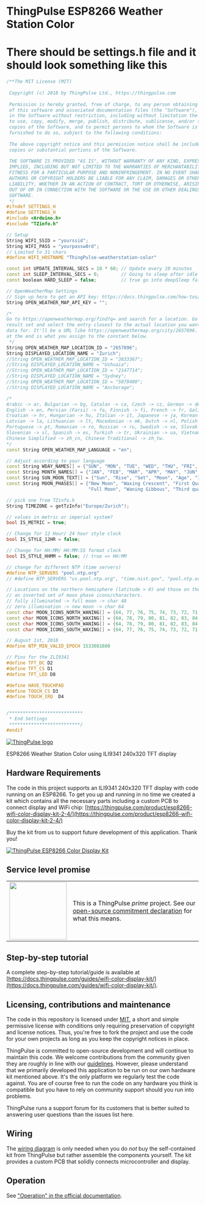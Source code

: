 # ThingPulse ESP8266 Weather Station Color

# There should be settings.h file and it should look something like this

```c++
/**The MIT License (MIT)
 
 Copyright (c) 2018 by ThingPulse Ltd., https://thingpulse.com
 
 Permission is hereby granted, free of charge, to any person obtaining a copy
 of this software and associated documentation files (the "Software"), to deal
 in the Software without restriction, including without limitation the rights
 to use, copy, modify, merge, publish, distribute, sublicense, and/or sell
 copies of the Software, and to permit persons to whom the Software is
 furnished to do so, subject to the following conditions:
 
 The above copyright notice and this permission notice shall be included in all
 copies or substantial portions of the Software.
 
 THE SOFTWARE IS PROVIDED "AS IS", WITHOUT WARRANTY OF ANY KIND, EXPRESS OR
 IMPLIED, INCLUDING BUT NOT LIMITED TO THE WARRANTIES OF MERCHANTABILITY,
 FITNESS FOR A PARTICULAR PURPOSE AND NONINFRINGEMENT. IN NO EVENT SHALL THE
 AUTHORS OR COPYRIGHT HOLDERS BE LIABLE FOR ANY CLAIM, DAMAGES OR OTHER
 LIABILITY, WHETHER IN AN ACTION OF CONTRACT, TORT OR OTHERWISE, ARISING FROM,
 OUT OF OR IN CONNECTION WITH THE SOFTWARE OR THE USE OR OTHER DEALINGS IN THE
 SOFTWARE.
 */
#ifndef SETTINGS_H
#define SETTINGS_H
#include <Arduino.h>
#include "TZinfo.h"

// Setup
String WIFI_SSID = "yourssid";
String WIFI_PASS = "yourpassw0rd";
// Limited to 31 chars
#define WIFI_HOSTNAME "ThingPulse-weatherstation-color"

const int UPDATE_INTERVAL_SECS = 10 * 60; // Update every 10 minutes
const int SLEEP_INTERVAL_SECS = 0;        // Going to sleep after idle times, set 0 for insomnia
const boolean HARD_SLEEP = false;         // true go into deepSleep false = turn Back light off

// OpenWeatherMap Settings
// Sign up here to get an API key: https://docs.thingpulse.com/how-tos/openweathermap-key/
String OPEN_WEATHER_MAP_API_KEY = "";

/*
Go to https://openweathermap.org/find?q= and search for a location. Go through the
result set and select the entry closest to the actual location you want to display 
data for. It'll be a URL like https://openweathermap.org/city/2657896. The number
at the end is what you assign to the constant below.
 */
String OPEN_WEATHER_MAP_LOCATION_ID = "2657896";
String DISPLAYED_LOCATION_NAME = "Zurich";
//String OPEN_WEATHER_MAP_LOCATION_ID = "3833367";
//String DISPLAYED_LOCATION_NAME = "Ushuaia";
//String OPEN_WEATHER_MAP_LOCATION_ID = "2147714";
//String DISPLAYED_LOCATION_NAME = "Sydney";
//String OPEN_WEATHER_MAP_LOCATION_ID = "5879400";
//String DISPLAYED_LOCATION_NAME = "Anchorage";

/*
Arabic -> ar, Bulgarian -> bg, Catalan -> ca, Czech -> cz, German -> de, Greek -> el,
English -> en, Persian (Farsi) -> fa, Finnish -> fi, French -> fr, Galician -> gl,
Croatian -> hr, Hungarian -> hu, Italian -> it, Japanese -> ja, Korean -> kr,
Latvian -> la, Lithuanian -> lt, Macedonian -> mk, Dutch -> nl, Polish -> pl,
Portuguese -> pt, Romanian -> ro, Russian -> ru, Swedish -> se, Slovak -> sk,
Slovenian -> sl, Spanish -> es, Turkish -> tr, Ukrainian -> ua, Vietnamese -> vi,
Chinese Simplified -> zh_cn, Chinese Traditional -> zh_tw.
*/
const String OPEN_WEATHER_MAP_LANGUAGE = "en";

// Adjust according to your language
const String WDAY_NAMES[] = {"SUN", "MON", "TUE", "WED", "THU", "FRI", "SAT"};
const String MONTH_NAMES[] = {"JAN", "FEB", "MAR", "APR", "MAY", "JUN", "JUL", "AUG", "SEP", "OCT", "NOV", "DEC"};
const String SUN_MOON_TEXT[] = {"Sun", "Rise", "Set", "Moon", "Age", "Illum"};
const String MOON_PHASES[] = {"New Moon", "Waxing Crescent", "First Quarter", "Waxing Gibbous",
                              "Full Moon", "Waning Gibbous", "Third quarter", "Waning Crescent"};

// pick one from TZinfo.h
String TIMEZONE = getTzInfo("Europe/Zurich");

// values in metric or imperial system?
bool IS_METRIC = true;

// Change for 12 Hour/ 24 hour style clock
bool IS_STYLE_12HR = false;

// Change for HH:MM/ HH:MM:SS format clock
bool IS_STYLE_HHMM = false; // true => HH:MM

// change for different NTP (time servers)
#define NTP_SERVERS "pool.ntp.org"
// #define NTP_SERVERS "us.pool.ntp.org", "time.nist.gov", "pool.ntp.org"

// Locations on the northern hemisphere (latitude > 0) and those on the southern hemisphere need 
// an inverted set of moon phase icons/characters.
// fully illuminated -> full moon -> char 48
// zero illumination -> new moon -> char 64
const char MOON_ICONS_NORTH_WANING[] = {64, 77, 76, 75, 74, 73, 72, 71, 70, 69, 68, 67, 66, 65, 48};
const char MOON_ICONS_NORTH_WAXING[] = {64, 78, 79, 80, 81, 82, 83, 84, 85, 86, 87, 88, 89, 90, 48};
const char MOON_ICONS_SOUTH_WANING[] = {64, 78, 79, 80, 81, 82, 83, 84, 85, 86, 87, 88, 89, 90, 48};
const char MOON_ICONS_SOUTH_WAXING[] = {64, 77, 76, 75, 74, 73, 72, 71, 70, 69, 68, 67, 66, 65, 48};

// August 1st, 2018
#define NTP_MIN_VALID_EPOCH 1533081600

// Pins for the ILI9341
#define TFT_DC D2
#define TFT_CS D1
#define TFT_LED D8

#define HAVE_TOUCHPAD
#define TOUCH_CS D3
#define TOUCH_IRQ  D4


/***************************
 * End Settings
 **************************/
#endif
```

[![ThingPulse logo](https://thingpulse.com/assets/ThingPulse-w300.svg)](https://thingpulse.com)

ESP8266 Weather Station Color using ILI9341 240x320 TFT display

## Hardware Requirements

The code in this project supports an ILI9341 240x320 TFT display with code running on an ESP8266. To get you up and running in no time we created a kit which contains all the necessary parts including a custom PCB to connect display and WiFi chip:
[https://thingpulse.com/product/esp8266-wifi-color-display-kit-2-4/](https://thingpulse.com/product/esp8266-wifi-color-display-kit-2-4/)

Buy the kit from us to support future development of this application. Thank you!

[![ThingPulse ESP8266 Color Display Kit](resources/ESP8266ColorDisplayKit.jpg)](https://thingpulse.com/product/esp8266-wifi-color-display-kit-2-4/)

## Service level promise

<table><tr><td><img src="https://thingpulse.com/assets/ThingPulse-open-source-prime.png" width="150">
</td><td>This is a ThingPulse <em>prime</em> project. See our <a href="https://thingpulse.com/about/open-source-commitment/">open-source commitment declaration</a> for what this means.</td></tr></table>

## Step-by-step tutorial

A complete step-by-step tutorial/guide is available at [https://docs.thingpulse.com/guides/wifi-color-display-kit/](https://docs.thingpulse.com/guides/wifi-color-display-kit/).

## Licensing, contributions and maintenance

The code in this repository is licensed under [MIT](https://en.wikipedia.org/wiki/MIT_License), a short and simple permissive license with conditions only requiring preservation of copyright and license notices. Thus, you're free to fork the project and use the code for your own projects as long as you keep the copyright notices in place.

ThingPulse is committed to open-source development and will continue to maintain this code. We welcome contributions from the community given they are roughly in line with our [guidelines](CONTRIBUTING.md). However, please understand that we primarily developed this application to be run on our own hardware kit mentioned above. It's the only platform we regularly test the code against. You are of course free to run the code on any hardware you think is compatible but you have to rely on community support should you run into problems. 

ThingPulse runs a support forum for its customers that is better suited to answering user questions than the issues list here.

## Wiring

The [wiring diagram](https://docs.thingpulse.com/specs/wifi-color-display-kit/#wiring) is only needed when you do _not_ buy the self-contained kit from ThingPulse but rather assemble the components yourself. The kit provides a custom PCB that solidly connects microcontroller and display.

## Operation

See ["Operation" in the official documentation](https://docs.thingpulse.com/guides/wifi-color-display-kit/#operation).

